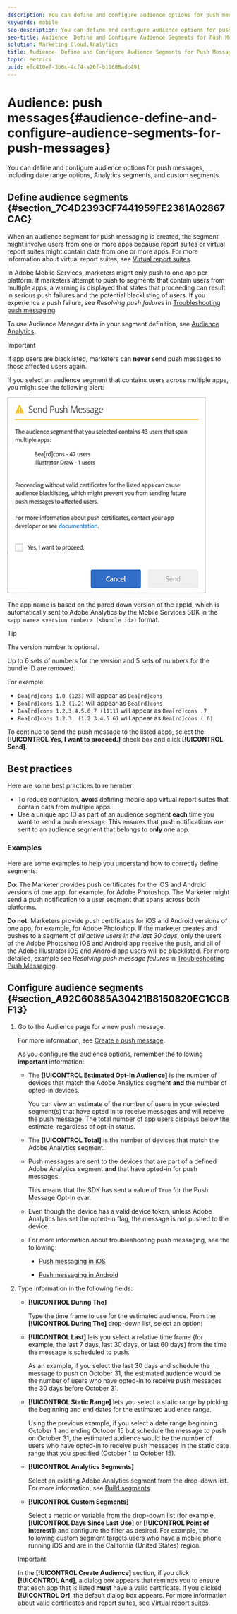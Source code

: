 ```yaml
---
description: You can define and configure audience options for push messages, including date range options, Analytics segments, and custom segments.
keywords: mobile
seo-description: You can define and configure audience options for push messages, including date range options, Analytics segments, and custom segments.
seo-title: Audience  Define and Configure Audience Segments for Push Messages
solution: Marketing Cloud,Analytics
title: Audience  Define and Configure Audience Segments for Push Messages
topic: Metrics
uuid: efd410e7-3b6c-4cf4-a26f-b11688adc491
---
```


# Audience: push messages{#audience-define-and-configure-audience-segments-for-push-messages}

You can define and configure audience options for push messages, including date range options, Analytics segments, and custom segments.

## Define audience segments {#section_7C4D2393CF7441959FE2381A02867CAC}

When an audience segment for push messaging is created, the segment might involve users from one or more apps because report suites or virtual report suites might contain data from one or more apps. For more information about virtual report suites, see [Virtual report suites](/help/using/manage-apps/c-mob-vrs.md).

In Adobe Mobile Services, marketers might only push to one app per platform. If marketers attempt to push to segments that contain users from multiple apps, a warning is displayed that states that proceeding can result in serious push failures and the potential blacklisting of users. If you experience a push failure, see *Resolving push failures* in [Troubleshooting push messaging](/help/using/in-app-messaging/t-create-push-message/c-schedule-push-message.md).

To use Audience Manager data in your segment definition, see [Audience Analytics](https://docs-author-stg.corp.adobe.com/content/help/en/analytics/integration/audience-analytics/mc-audiences-aam.html). 

>[!IMPORTANT]
>
>If app users are blacklisted, marketers can **never** send push messages to those affected users again.

If you select an audience segment that contains users across multiple apps, you might see the following alert:

![multiple app name](assets/multiple_appname.png)

The app name is based on the pared down version of the appId, which is automatically sent to Adobe Analytics by the Mobile Services SDK in the `<app name> <version number> (<bundle id>)` format.

>[!TIP]
>
>The version number is optional.

Up to 6 sets of numbers for the version and 5 sets of numbers for the bundle ID are removed.

For example:

* `Bea[rd]cons 1.0 (123)` will appear as `Bea[rd]cons`
* `Bea[rd]cons 1.2 (1.2)` will appear as `Bea[rd]cons`
* `Bea[rd]cons 1.2.3.4.5.6.7 (1111)` will appear as `Bea[rd]cons .7`
* `Bea[rd]cons 1.2.3. (1.2.3.4.5.6)` will appear as `Bea[rd]cons (.6)`

To continue to send the push message to the listed apps, select the **[!UICONTROL Yes, I want to proceed.]** check box and click **[!UICONTROL Send]**.

## Best practices

Here are some best practices to remember:

* To reduce confusion, **avoid** defining mobile app virtual report suites that contain data from multiple apps. 
* Use a unique app ID as part of an audience segment **each** time you want to send a push message.
  This ensures that push notifications are sent to an audience segment that belongs to **only** one app.

### Examples

Here are some examples to help you understand how to correctly define segments:

**Do**: The Marketer provides push certificates for the iOS and Android versions of one app, for example, for Adobe Photoshop. The Marketer might send a push notification to a user segment that spans across both platforms.

**Do not**: Marketers provide push certificates for iOS and Android versions of one app, for example, for Adobe Photoshop. If the marketer creates and pushes to a segment of *all active users in the last 30 days*, only the users of the Adobe Photoshop iOS and Android app receive the push, and all of the Adobe Illustrator iOS and Android app users will be blacklisted. For more detailed, example see *Resolving push message failures* in [Troubleshooting Push Messaging](/help/using/in-app-messaging/t-create-push-message/c-troubleshooting-push-messaging.md).

## Configure audience segments {#section_A92C60885A30421B8150820EC1CCBF13}

1. Go to the Audience page for a new push message.

    For more information, see [Create a push message](/help/using/in-app-messaging/t-create-push-message/t-create-push-message.md).

     As you configure the audience options, remember the following **important** information:

      * The **[!UICONTROL Estimated Opt-In Audience]** is the number of devices that match the Adobe Analytics segment **and** the number of opted-in devices.

        You can view an estimate of the number of users in your selected segment(s) that have opted in to receive messages and will receive the push message. The total number of app users displays below the estimate, regardless of opt-in status.

      * The **[!UICONTROL Total]** is the number of devices that match the Adobe Analytics segment.

      * Push messages are sent to the devices that are part of a defined Adobe Analytics segment **and** that have opted-in for push messages.

        This means that the SDK has sent a value of `True` for the Push Message Opt-In evar.

      * Even though the device has a valid device token, unless Adobe Analytics has set the opted-in flag, the message is not pushed to the device.

      * For more information about troubleshooting push messaging, see the following:

        * [Push messaging in iOS](https://docs.adobe.com/content/help/en/mobile-services/ios/messaging-ios/push-messaging/push-messaging.html)

        * [Push messaging in Android](https://docs.adobe.com/content/help/en/mobile-services/android/messaging-android/push-messaging/push-messaging.html)

1. Type information in the following fields:

   * **[!UICONTROL During The]**

      Type the time frame to use for the estimated audience. From the **[!UICONTROL During The]** drop-down list, select an option:

   * **[!UICONTROL Last]** lets you select a relative time frame (for example, the last 7 days, last 30 days, or last 60 days) from the time the message is scheduled to push. 

     As an example, if you select the last 30 days and schedule the message to push on October 31, the estimated audience would be the number of users who have opted-in to receive push messages the 30 days before October 31.  
  
   * **[!UICONTROL Static Range]** lets you select a static range by picking the beginning and end dates for the estimated audience range. 

     Using the previous example, if you select a date range beginning October 1 and ending October 15 but schedule the message to push on October 31, the estimated audience would be the number of users who have opted-in to receive push messages in the static date range that you specified (October 1 to October 15).

   * **[!UICONTROL Analytics Segments]**

      Select an existing Adobe Analytics segment from the drop-down list. For more information, see [Build segments](https://docs.adobe.com/content/help/en/analytics/components/segmentation/segmentation-workflow/seg-build.html).

   * **[!UICONTROL Custom Segments]**

      Select a metric or variable from the drop-down list (for example, **[!UICONTROL Days Since Last Use]** or **[!UICONTROL Point of Interest]**) and configure the filter as desired. For example, the following custom segment targets users who have a mobile phone running iOS and are in the California (United States) region.

   >[!IMPORTANT]
   >
   >In the **[!UICONTROL Create Audience]** section, if you click **[!UICONTROL And]**, a dialog box appears that reminds you to ensure that each app that is listed **must** have a valid certificate. If you clicked **[!UICONTROL Or]**, the default dialog box appears. For more information about valid certificates and report suites, see [Virtual report suites](/help/using/manage-apps/c-mob-vrs.md).
